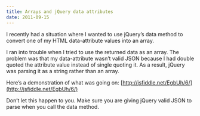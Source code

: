 ```yaml
---
title: Arrays and jQuery data attributes
date: 2011-09-15
---
```


I recently had a situation where I wanted to use jQuery’s data method to convert one of my HTML data-attribute values into an array.

I ran into trouble when I tried to use the returned data as an array. The problem was that my data-attribute wasn’t valid JSON because I had double quoted the attribute value instead of single quoting it. As a result, jQuery was parsing it as a string rather than an array.

Here’s a demonstration of what was going on: [http://jsfiddle.net/EgbUh/6/](http://jsfiddle.net/EgbUh/6/)

Don’t let this happen to you. Make sure you are giving jQuery valid JSON to parse when you call the data method.
